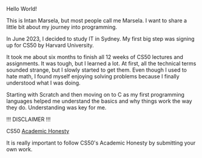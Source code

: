 Hello World!

This is Intan Marsela, but most people call me Marsela. I want to share a little bit about my journey into programming.

In June 2023, I decided to study IT in Sydney. My first big step was signing up for CS50 by Harvard University.

It took me about six months to finish all 12 weeks of CS50 lectures and assignments. It was tough, but I learned a lot. At first, all the technical terms sounded strange, but I slowly started to get them. Even though I used to hate math, I found myself enjoying solving problems because I finally understood what I was doing.

Starting with Scratch and then moving on to C as my first programming languages helped me understand the basics and why things work the way they do. Understanding was key for me.

!!! DISCLAIMER !!!

CS50 [Academic Honesty](https://cs50.harvard.edu/x/2021/honesty/ "Visit Academic Honesty CS50")

It is really important to follow CS50's Academic Honesty by submitting your own work.

